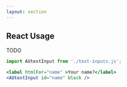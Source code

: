 ```yaml
---
layout: section
---
```


## React Usage

TODO

```jsx
import AUtextInput from './text-inputs.js';

<label htmlFor="name" >Your name?</label>
<AUtextInput id="name" block />
```
